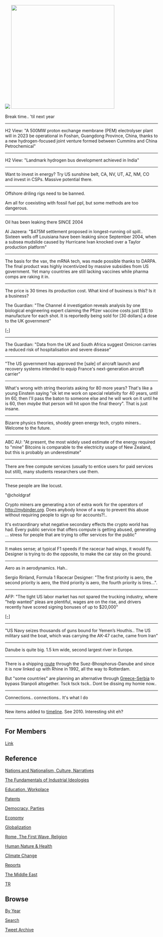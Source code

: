 <img src="https://drive.google.com/uc?export=view&id=1B2wf9R7AMH1d7Vw6e2mucLbIQ5NSjir7"/>

<img width="340" src="https://pbs.twimg.com/media/FG6zCttX0AwMNSG?format=jpg&name=small"/>

Break time.. 'til next year

---

H2 View: "A 500MW proton exchange membrane (PEM) electrolyser plant
will in 2023 be operational in Foshan, Guangdong Province, China,
thanks to a new hydrogen-focused joint venture formed between Cummins
and China Petrochemical"

---

H2 View: "Landmark hydrogen bus development achieved in India"

---

Want to invest in energy? Try US sunshine belt, CA, NV, UT, AZ, NM, CO
and invest in CSPs. Massive potential there.

---

Offshore driling rigs need to be banned.

Am all for coexisting with fossil fuel ppl, but some methods are too
dangerous.

---

Oil has been leaking there SINCE 2004 

Al Jazeera: "$475M settlement proposed in longest-running oil
spill.. Sixteen wells off Louisiana have been leaking since September
2004, when a subsea mudslide caused by Hurricane Ivan knocked over a
Taylor production platform"

---

The basis for the vax, the mRNA tech, was made possible thanks to
DARPA.  The final product was highly incentivized by massive subsidies
from US government. Yet many countries are still lacking vaccines
while pharma comps are raking it in.

---

The price is 30 times its production cost. What kind of business is this?
Is it a business?

The Guardian: "The Channel 4 investigation reveals analysis by one
biological engineering expert claiming the Pfizer vaccine costs just
[$1] to manufacture for each shot. It is reportedly being sold for [30
dollars] a dose to the UK government"

[[-]](https://www.theguardian.com/uk-news/2021/dec/05/wall-of-secrecy-in-pfizer-contracts-as-company-accused-of-profiteering)

---

The Guardian: "Data from the UK and South Africa suggest Omicron
carries a reduced risk of hospitalisation and severe disease"

---

"The US government has approved the [sale] of aircraft launch and
recovery systems intended to equip France's next-generation aircraft
carrier"

---

What's wrong with string theorists asking for 80 more years? That's
like a young Einstein saying "ok let me work on special relativity for
40 years, until Im 60, then I'll pass the baton to someone else and he
will work on it until he is 60, then *maybe* that person will hit upon
the final theory". That is just insane.

---

Bizarre physics theories, shoddy green energy tech, crypto
miners.. Welcome to the future.

---

ABC AU: "At present, the most widely used estimate of the energy
required to "mine" Bitcoins is comparable to the electricity usage of
New Zealand, but this is probably an underestimate"

---

There are free compute services (usually to entice users for paid
services but still), many students researchers use them.

---

These people are like locust. 

"@choldgraf

Crypto miners are generating a ton of extra work for the operators of
http://mybinder.org. Does anybody know of a way to prevent this abuse
without requiring people to sign up for accounts?!..

It's extraordinary what negative secondary effects the crypto world
has had. Every public service that offers compute is getting abused,
generating ... stress for people that are trying to offer services for
the public"

---

It makes sense; at typical F1 speeds if the racecar had wings, it
would fly.  Designer is trying to do the opposite, to make the car
stay on the ground.

---

Aero as in aerodynamics. Hah.. 

Sergio Rinland, Formula 1 Racecar Designer: "The first priority is
aero, the second priority is aero, the third priority is
aero, the fourth priority is tires...".

---

AFP: "The tight US labor market has not spared the trucking industry,
where "help wanted" pleas are plentiful, wages are on the rise, and
drivers recently have scored signing bonuses of up to $20,000"

[[-]](http://u.afp.com/wqUC)

---

"US Navy seizes thousands of guns bound for Yemen’s Houthis.. The US
military said the boat, which was carrying the AK-47 cache, came from
Iran"

---

Danube is quite big. 1.5 km wide, second largest river in Europe.

---

There is a shipping [route](https://pbs.twimg.com/media/FHT1ThKXMAQfYdU?format=png&name=small)
through the Suez-Bhosphorus-Danube and since it is now linked up
with Rhine in 1992, all the way to Rotterdam.

But "some countries" are planning an alternative through [Greece-Serbia](https://pbs.twimg.com/media/FHT0659XsAY1E3C?format=jpg&name=small)
to bypass Stanpoli altogether. Tsck tsck tsck.. Dont be dissing my homie now..

---

Connections.. connections.. It's what I do

---

New items added to [timeline](2017/12/timeline-syria-tr.md). See 2010.
Interesting shit eh?

---

## For Members

[Link](https://thirdwave-members.herokuapp.com)

## Reference

[Nations and Nationalism, Culture, Narratives](/2013/02/nations-and-nationalism.md)

[The Fundamentals of Industrial Ideologies](/2011/04/fundamentals-of-industrial-ideologies.md)

[Education, Workplace](2017/09/education-workplace.md)

[Patents](/2018/09/patents.md)

[Democracy, Parties](/2016/11/democracy.md)

[Economy](/2018/05/economy.md)

[Globalization](/2018/09/globalization.md)

[Rome, The First Wave, Religion](/2017/12/rome.md)

[Human Nature & Health](/2020/07/human-nature.md)

[Climate Change](/2018/12/climate.md)

[Reports](/2019/05/reports.md)

[The Middle East](/2019/07/middleeast.md)

[TR](../tr)

## Browse

[By Year](years.md)

[Search](search.html)

[Tweet Archive](/tweets/README.md)


